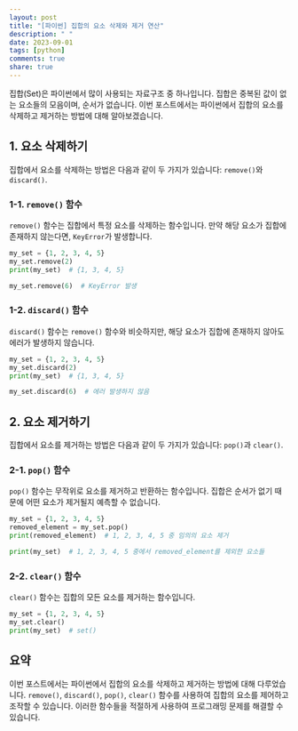 ```yaml
---
layout: post
title: "[파이썬] 집합의 요소 삭제와 제거 연산"
description: " "
date: 2023-09-01
tags: [python]
comments: true
share: true
---
```


집합(Set)은 파이썬에서 많이 사용되는 자료구조 중 하나입니다. 집합은 중복된 값이 없는 요소들의 모음이며, 순서가 없습니다. 이번 포스트에서는 파이썬에서 집합의 요소를 삭제하고 제거하는 방법에 대해 알아보겠습니다.

## 1. 요소 삭제하기
집합에서 요소를 삭제하는 방법은 다음과 같이 두 가지가 있습니다: `remove()`와 `discard()`.

### 1-1. `remove()` 함수
`remove()` 함수는 집합에서 특정 요소를 삭제하는 함수입니다. 만약 해당 요소가 집합에 존재하지 않는다면, `KeyError`가 발생합니다.

```python
my_set = {1, 2, 3, 4, 5}
my_set.remove(2)
print(my_set)  # {1, 3, 4, 5}

my_set.remove(6)  # KeyError 발생
```

### 1-2. `discard()` 함수
`discard()` 함수는 `remove()` 함수와 비슷하지만, 해당 요소가 집합에 존재하지 않아도 에러가 발생하지 않습니다.

```python
my_set = {1, 2, 3, 4, 5}
my_set.discard(2)
print(my_set)  # {1, 3, 4, 5}

my_set.discard(6)  # 에러 발생하지 않음
```

## 2. 요소 제거하기
집합에서 요소를 제거하는 방법은 다음과 같이 두 가지가 있습니다: `pop()`과 `clear()`.

### 2-1. `pop()` 함수
`pop()` 함수는 무작위로 요소를 제거하고 반환하는 함수입니다. 집합은 순서가 없기 때문에 어떤 요소가 제거될지 예측할 수 없습니다.

```python
my_set = {1, 2, 3, 4, 5}
removed_element = my_set.pop()
print(removed_element)  # 1, 2, 3, 4, 5 중 임의의 요소 제거

print(my_set)  # 1, 2, 3, 4, 5 중에서 removed_element를 제외한 요소들
```

### 2-2. `clear()` 함수
`clear()` 함수는 집합의 모든 요소를 제거하는 함수입니다.

```python
my_set = {1, 2, 3, 4, 5}
my_set.clear()
print(my_set)  # set()
```

## 요약
이번 포스트에서는 파이썬에서 집합의 요소를 삭제하고 제거하는 방법에 대해 다루었습니다. `remove()`, `discard()`, `pop()`, `clear()` 함수를 사용하여 집합의 요소를 제어하고 조작할 수 있습니다. 이러한 함수들을 적절하게 사용하여 프로그래밍 문제를 해결할 수 있습니다.
